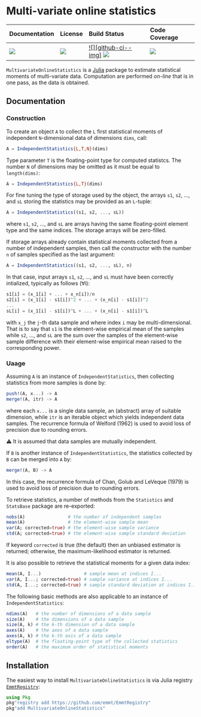 # Multi-variate online statistics

| **Documentation**               | **License**                     | **Build Status**                                                | **Code Coverage**                   |
|:--------------------------------|:--------------------------------|:----------------------------------------------------------------|:------------------------------------|
| [![][doc-dev-img]][doc-dev-url] | [![][license-img]][license-url] | [![][github-ci--img]][github-ci-url] [![][appveyor-img]][appveyor-url] | [![][coveralls-img]][coveralls-url] |

`MultivariateOnlineStatistics` is a [Julia](http://julialang.org/) package to
estimate statistical moments of multi-variate data.  Computation are performed
*on-line* that is in one pass, as the data is obtained.


## Documentation

### Construction

To create an object `A` to collect the `L` first statistical moments of
independent `N`-dimensional data of dimensions `dims`, call:

```julia
A = IndependentStatistics{L,T,N}(dims)
```

Type parameter `T` is the floating-point type for computed statistcs.  The
number `N` of dimensions may be omitted as it must be equal to `length(dims)`:

```julia
A = IndependentStatistics{L,T}(dims)
```

For fine tuning the type of storage used by the object, the arrays `s1`, `s2`,
..., and `sL` storing the statistics may be provided as an `L`-tuple:

```julia
A = IndependentStatistics((s1, s2, ..., sL))
```

where `s1`, `s2`, ..., and `sL` are arrays having the same floating-point
element type and the same indices.  The storage arrays will be zero-filled.

If storage arrays already contain statistical moments collected from a number
of independent samples, then call the constructor with the number `n` of
samples specified as the last argument:

```julia
A = IndependentStatistics((s1, s2, ..., sL), n)
```

In that case, input arrays `s1`, `s2`, ..., and `sL` must have been correctly
intialized, typically as follows (∀i):

 ```julia
s1[i] = (x_1[i] + ... + x_n[i])/n
s2[i] = (x_1[i] - s1[i])^2 + ... + (x_n[i] - s1[i])^2
...
sL[i] = (x_1[i] - s1[i])^L + ... + (x_n[i] - s1[i])^L
```

with `x_j` the `j`-th data sample and where index `i` may be multi-dimensional.
That is to say that `s1` is the element-wise empirical mean of the samples
while `s2`, ..., and `sL` are the sum over the samples of the element-wise
sample difference with their element-wise empirical mean raised to the
corresponding power.


### Uaage

Assuming `A` is an instance of `IndependentStatistics`, then collecting
statistics from more samples is done by:

```julia
push!(A, x...) -> A
merge!(A, itr) -> A
```

where each `x...` is a single data sample, an (abstract) array of suitable
dimension, while `itr` is an iterable object which yields independent data
samples.  The recurrence formula of Welford (1962) is used to avoid loss of
precision due to rounding errors.

:warning: It is assumed that data samples are mutually independent.

If `B` is another instance of `IndependentStatistics`, the statistics collected
by `B` can be merged into `A` by:

```julia
merge!(A, B) -> A
```

In this case, the recurrence formula of Chan, Golub and LeVeque (1979) is used
to avoid loss of precision due to rounding errors.

To retrieve statistics, a number of methods from the `Statistics` and
`StatsBase` package are re-exported:

```julia
nobs(A)                # the number of independent samples
mean(A)                # the element-wise sample mean
var(A; corrected=true) # the element-wise sample variance
std(A; corrected=true) # the element-wise sample standard deviation
```

If keyword `corrected` is true (the default) then an unbiased estimator is
returned; otherwise, the maximum-likelihood estimator is returned.

It is also possible to retrieve the statistical moments for a given data index:

```julia
mean(A, I...)                # sample mean at indices I...
var(A, I...; corrected=true) # sample variance at indices I...
std(A, I...; corrected=true) # sample standard deviation at indices I...
```

The following basic methods are also applicable to an instance of
`IndependentStatistics`:

```julia
ndims(A)   # the number of dimensions of a data sample
size(A)    # the dimensions of a data sample
size(A, k) # the k-th dimension of a data sample
axes(A)    # the axes of a data sample
axes(A, k) # the k-th axis of a data sample
eltype(A)  # the floating-point type of the collected statistics
order(A)   # the maximum order of statistical moments
```


## Installation

The easiest way to install `MultivariateOnlineStatistics` is via Julia registry
[`EmmtRegistry`](https://github.com/emmt/EmmtRegistry):

```julia
using Pkg
pkg"registry add https://github.com/emmt/EmmtRegistry"
pkg"add MultivariateOnlineStatistics"
```


[doc-stable-img]: https://img.shields.io/badge/docs-stable-blue.svg
[doc-stable-url]: https://emmt.github.io/MultivariateOnlineStatistics.jl/stable

[doc-dev-img]: https://img.shields.io/badge/docs-dev-blue.svg
[doc-dev-url]: https://emmt.github.io/MultivariateOnlineStatistics.jl/dev

[license-url]: ./LICENSE.md
[license-img]: http://img.shields.io/badge/license-MIT-brightgreen.svg?style=flat

[github-ci-img]: https://github.com/emmt/MultivariateOnlineStatistics.jl/actions/workflows/CI.yml/badge.svg?branch=master
[github-ci-url]: https://github.com/emmt/MultivariateOnlineStatistics.jl/actions/workflows/CI.yml?query=branch%3Amaster

[appveyor-img]: https://ci.appveyor.com/api/projects/status/github/emmt/MultivariateOnlineStatistics.jl?branch=master
[appveyor-url]: https://ci.appveyor.com/project/emmt/MultivariateOnlineStatistics-jl/branch/master

[coveralls-img]: https://coveralls.io/repos/emmt/MultivariateOnlineStatistics.jl/badge.svg?branch=master&service=github
[coveralls-url]: https://coveralls.io/github/emmt/MultivariateOnlineStatistics.jl?branch=master

[codecov-img]: http://codecov.io/github/emmt/MultivariateOnlineStatistics.jl/coverage.svg?branch=master
[codecov-url]: http://codecov.io/github/emmt/MultivariateOnlineStatistics.jl?branch=master
